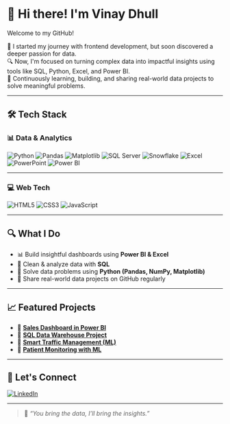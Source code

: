 # 👋 Hi there! I'm Vinay Dhull  

Welcome to my GitHub!

🧭 I started my journey with frontend development, but soon discovered a deeper passion for data.  
🔍 Now, I'm focused on turning complex data into impactful insights using tools like SQL, Python, Excel, and Power BI.  
🚀 Continuously learning, building, and sharing real-world data projects to solve meaningful problems.

---

## 🛠️ Tech Stack

### 📊 Data & Analytics  
![Python](https://img.shields.io/badge/-Python-3776AB?style=for-the-badge&logo=python&logoColor=white)
![Pandas](https://img.shields.io/badge/-Pandas-150458?style=for-the-badge&logo=pandas&logoColor=white)
![Matplotlib](https://img.shields.io/badge/-Matplotlib-0066A1?style=for-the-badge&logo=plotly&logoColor=white)
![SQL Server](https://img.shields.io/badge/-SQL%20Server-CC2927?style=for-the-badge&logo=microsoftsqlserver&logoColor=white)
![Snowflake](https://img.shields.io/badge/-Snowflake-29B5E8?style=for-the-badge&logo=snowflake&logoColor=white)
![Excel](https://img.shields.io/badge/-Excel-217346?style=for-the-badge&logo=microsoft-excel&logoColor=white)
![PowerPoint](https://img.shields.io/badge/-PowerPoint-B7472A?style=for-the-badge&logo=microsoftpowerpoint&logoColor=white)
![Power BI](https://img.shields.io/badge/-Power%20BI-F2C811?style=for-the-badge&logo=powerbi&logoColor=black)

---

### 💻 Web Tech  
![HTML5](https://img.shields.io/badge/-HTML5-E34F26?style=for-the-badge&logo=html5&logoColor=white)
![CSS3](https://img.shields.io/badge/-CSS3-1572B6?style=for-the-badge&logo=css3&logoColor=white)
![JavaScript](https://img.shields.io/badge/-JavaScript-F7DF1E?style=for-the-badge&logo=javascript&logoColor=black)

---

## 🔍 What I Do

- 📊 Build insightful dashboards using **Power BI & Excel**  
- 💾 Clean & analyze data with **SQL**  
- 🐍 Solve data problems using **Python (Pandas, NumPy, Matplotlib)**  
- 📁 Share real-world data projects on GitHub regularly  

---

## 📈 Featured Projects

- 🔸 [**Sales Dashboard in Power BI**](https://github.com/Vinay-Dhull/Sales_DashBoard_PowerBI)  
- 🔸 [**SQL Data Warehouse Project**](https://github.com/Vinay-Dhull/Sql-data-warehouse-project)  
- 🔸 [**Smart Traffic Management (ML)**](https://github.com/Vinay-Dhull/Smart_Traffic_managment)  
- 🔸 [**Patient Monitoring with ML**](https://github.com/Vinay-Dhull/Patient-Monitoring)  

---

## 🔗 Let's Connect

[![LinkedIn](https://img.shields.io/badge/-LinkedIn-blue?style=for-the-badge&logo=linkedin)](https://www.linkedin.com/in/vinay-dhull/)

---

> 💬 *“You bring the data, I’ll bring the insights.”*


